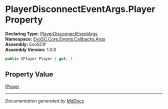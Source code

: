 ﻿<!--  
  <auto-generated>   
    The contents of this file were generated by a tool.  
    Changes to this file may be list if the file is regenerated  
  </auto-generated>   
-->

# PlayerDisconnectEventArgs.Player Property

**Declaring Type:** [PlayerDisconnectEventArgs](../index.md)  
**Namespace:** [EvoSC.Core.Events.Callbacks.Args](../../index.md)  
**Assembly:** EvoSC\#  
**Assembly Version:** 1.0.0

```csharp
public IPlayer Player { get; }
```

## Property Value

[IPlayer](../../../../../../Interfaces/Players/IPlayer/index.md)

___

*Documentation generated by [MdDocs](https://github.com/ap0llo/mddocs)*
